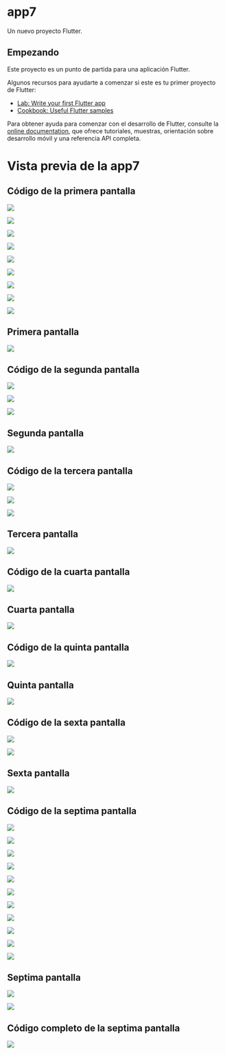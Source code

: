 # app7

Un nuevo proyecto Flutter.

## Empezando

Este proyecto es un punto de partida para una aplicación Flutter.

Algunos recursos para ayudarte a comenzar si este es tu primer proyecto de Flutter:

- [Lab: Write your first Flutter app](https://docs.flutter.dev/get-started/codelab)
- [Cookbook: Useful Flutter samples](https://docs.flutter.dev/cookbook)

Para obtener ayuda para comenzar con el desarrollo de Flutter, consulte la
[online documentation](https://docs.flutter.dev/), que ofrece tutoriales,
muestras, orientación sobre desarrollo móvil y una referencia API completa.

# Vista previa de la app7

## Código de la primera pantalla

![](img/code1.png)

![](img/code2.png)

![](img/code3.png)

![](img/code4.png)

![](img/code5.png)

![](img/code6.png)

![](img/code7.png)

![](img/code8.png)

![](img/code9.png)

## Primera pantalla

![](img/pantalla1.png)

## Código de la segunda pantalla

![](img/code10.png)

![](img/code11.png)

![](img/code12.png)

## Segunda pantalla

![](img/pantalla2.png)

## Código de la tercera pantalla

![](img/code13.png)

![](img/code14.png)

![](img/code15.png)

## Tercera pantalla

![](img/pantalla4.png)

## Código de la cuarta pantalla

![](img/code16.png)

## Cuarta pantalla

![](img/pantalla5.png)

## Código de la quinta pantalla

![](img/code17.png)

## Quinta pantalla

![](img/pantalla6.png)

## Código de la sexta pantalla

![](img/code18.png)

![](img/code19.png)

## Sexta pantalla

![](img/pantalla7.png)

## Código de la septima pantalla

![](img/code20.png)

![](img/code21.png)

![](img/code22.png)

![](img/code23.png)

![](img/code24.png)

![](img/code25.png)

![](img/code26.png)

![](img/code27.png)

![](img/code28.png)

![](img/code29.png)

![](img/code30.png)

## Septima pantalla

![](img/pantalla8.png)

![](img/pantalla9.png)

## Código completo de la septima pantalla

![](img/code31.png)